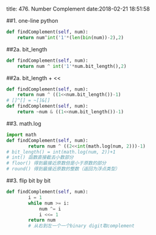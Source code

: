 title: 476. Number Complement
date:2018-02-21 18:51:58

##1. one-line python
```python
def findComplement(self, num):
    return num^int('1'*(len(bin(num))-2),2)
```

##2a. bit_length
```python
def findComplement(self, num):
    return num ^ int('1'*num.bit_length(),2)
```

##2a. bit_length + <<
```python
def findComplement(self, num):
    return num ^ ((1<<num.bit_length())-1)
# []^[] = ~[]&[]
def findComplement(self, num):
    return ~num & ((1<<num.bit_length())-1)
```

##3. math.log
```python
import math
def findComplement(self, num):
        return num ^ ((2<<int(math.log(num, 2)))-1)
# bit_length() = int(math.log(num, 2))+1
# int() 函数直接截去小数部分
# floor() 得到最接近原数但是小于原数的部分
# round() 得到最接近原数的整数（返回为浮点类型）
```
##3. flip bit by bit
```python
def findComplement(self, num):
        i = 1
        while num >= i:
            num ^= i
            i <<= 1
        return num
        # 从右到左一个一个binary digit取complement
```

